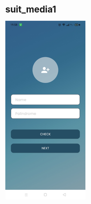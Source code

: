 # suit_media1

<div align="Row">
  <img src= "https://github.com/Royhan2123/SUIT-MEDIA/blob/main/WhatsApp%20Image%202023-12-27%20at%2019.58.54.jpeg" alt="Deskripsi Gambar" style="width:50%;">
</div>
